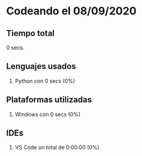 # Codeando el 08/09/2020

## Tiempo total
0 secs.

## Lenguajes usados
1. Python con 0 secs (0%)

## Plataformas utilizadas
1. Windows con 0 secs (0%)

## IDEs
1. VS Code un total de 0:00:00 (0%)
